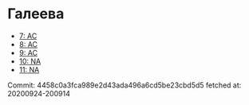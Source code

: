 # Галеева
- [7: AC](7.md)
- [8: AC](8.md)
- [9: AC](9.md)
- [10: NA](10.md)
- [11: NA](11.md)

Commit: 4458c0a3fca989e2d43ada496a6cd5be23cbd5d5
 fetched at: 20200924-200914
